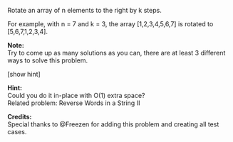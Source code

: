 Rotate an array of n elements to the right by k steps.

For example, with n = 7 and k = 3, the array [1,2,3,4,5,6,7] is rotated to [5,6,7,1,2,3,4].

**Note:**  
Try to come up as many solutions as you can, there are at least 3 different ways to solve this problem.

[show hint]

**Hint:**  
Could you do it in-place with O(1) extra space?  
Related problem: Reverse Words in a String II

**Credits:**  
Special thanks to @Freezen for adding this problem and creating all test cases.

